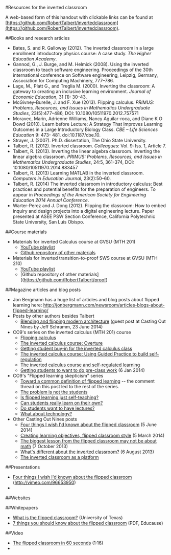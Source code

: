#Resources for the inverted classroom

A web-based form of this handout with clickable links can be found at [https://github.com/RobertTalbert/invertedclassroom](https://github.com/RobertTalbert/invertedclassroom). 

##Books and research articles 

+ Bates, S. and R. Galloway (2012). The inverted classroom in a large enrollment introductory physics course: A case study. _The Higher Education Academy_.
+ Gannod, G., J. Burge, and M. Helmick (2008). Using the inverted classroom to teach software engineering. Proceedings of the 30th international conference on Software engineering, Leipzig, Germany, Association for Computing Machinery, 777–786.
+ Lage, M., Platt G., and Treglia M. (2000). Inverting the classroom: A gateway to creating an inclusive learning environment. _Journal of Economic Education_, 31 (1): 30–43.
+ McGivney-Burelle, J. and F. Xue (2013). Flipping calculus. _PRIMUS: Problems, Resources, and Issues in Mathematics Undergraduate Studies_, 23(5):477–486, DOI: 10.1080/10511970.2012.757571
+ Moravec, Marin, Adrienne Williams, Nancy Aguilar-roca, and Diane K O Dowd (2010). Learn before Lecture: A Strategy That Improves Learning Outcomes in a Large Introductory Biology Class. _CBE – Life Sciences Education_ 9: 473- 481. doi:10.1187/cbe.10.
+ Strayer, J. (2007). Ph.D. dissertation, The Ohio State University.
+ Talbert, R. (2012). Inverted classroom. *Colleagues*: Vol. 9: Iss. 1, Article 7.
+ Talbert, R. (2013). Inverting the linear algebra classroom. Inverting the linear algebra classroom. _PRIMUS: Problems, Resources, and Issues in Mathematics Undergraduate Studies_, 24:5, 361-374,
DOI: 10.1080/10511970.2014.883457
+ Talbert, R. (2013) Learning MATLAB in the inverted classroom. _Computers in Education Journal_, 23(2):50–60.
+ Talbert, R. (2014) The inverted classroom in introductory calculus: Best practices and potential benefits for the preparation of engineers. To appear in _Proceedings of the American Society for Engineering Education 2014 Annual Conference_. 
+ Warter-Perez and J. Dong (2012). Flipping the classroom: How to embed inquiry and design projects into a digital engineering lecture. Paper presented at ASEE PSW Section Conference, California Polytechnic State University, San Luis Obispo.

##Course materials

+ Materials for inverted Calculus course at GVSU (MTH 201)
    * [YouTube playlist](http://bit.ly/GVSUCalculus)
    * [Github repository of other materials](https://github.com/RobertTalbert/calculus)
+ Materials for inverted transition-to-proof SWS course at GVSU (MTH 210)
    * [YouTube playlist](http://youtu.be/UuETUEJo0rk?list=PL2419488168AE7001)
    * [Github repository of other materials]((https://github.com/RobertTalbert/proof)

##Magazine articles and blog posts

+ Jon Bergmann has a huge list of articles and blog posts about flipped learning here: http://jonbergmann.com/newsroom/articles-blogs-about-flipped-learning/
+ Posts by other authors besides Talbert
    * [Blending and flipping modern architecture](http://chronicle.com/blognetwork/castingoutnines/2014/06/23/guest-post-blending-and-flipping-modern-architecture/) (guest post at Casting Out Nines by Jeff Schramm, 23 June 2014)
+ CO9's series on the inverted calculus (MTH 201) course
    * [Flipping calculus](http://chronicle.com/blognetwork/castingoutnines/2013/08/25/flipping-calculus/)
    * [The inverted calculus course: Overture](http://chronicle.com/blognetwork/castingoutnines/2014/01/27/the-inverted-calculus-course-overture/)
    * [Getting student buy-in for the inverted calculus class](http://chronicle.com/blognetwork/castingoutnines/2014/03/06/getting-student-buy-in-for-the-inverted-calculus-class/)
    * [The inverted calculus course: Using Guided Practice to build self-regulation](http://chronicle.com/blognetwork/castingoutnines/2014/03/04/the-inverted-calculus-course-using-guided-practice-to-build-self-regulation/)
    * [The inverted calculus course and self-regulated learning](http://chronicle.com/blognetwork/castingoutnines/2014/03/03/the-inverted-calculus-course-and-self-regulated-learning/)
    * [Getting students to want to do pre-class work](http://chronicle.com/blognetwork/castingoutnines/2014/01/06/getting-students-to-want-to-do-pre-class-work/) (6 Jan 2014)
+ CO9's "Flipped learning skepticism" series
    * [Toward a common definition of flipped learning](http://chronicle.com/blognetwork/castingoutnines/2014/04/01/toward-a-common-definition-of-flipped-learning/) -- the comment thread on this post led to the rest of the series. 
    * [The problem is not the students](http://chronicle.com/blognetwork/castingoutnines/2014/04/08/the-problem-is-not-the-students/)
    * [Is flipped learning just self-teaching?](http://chronicle.com/blognetwork/castingoutnines/2014/04/28/flipped-learning-skepticism-is-flipped-learning-just-self-teaching/)
    * [Can students really learn on their own?](http://chronicle.com/blognetwork/castingoutnines/2014/04/30/flipped-learning-skepticism-can-students-really-learn-on-their-own/)
    * [Do students want to have lectures?](http://chronicle.com/blognetwork/castingoutnines/2014/05/05/flipped-learning-skepticism-do-students-want-to-have-lectures/)
    * [What about technology?](http://chronicle.com/blognetwork/castingoutnines/2014/05/16/flipped-learning-skepticism-what-about-technology/) 
+ Other Casting Out Nines posts
    * [Four things I wish I'd known about the flipped classroom](http://chronicle.com/blognetwork/castingoutnines/2014/06/05/four-things-i-wish-id-known-about-the-flipped-classroom/) (5 June 2014)
    * [Creating learning objectives, flipped classroom style](http://chronicle.com/blognetwork/castingoutnines/2014/03/05/creating-learning-objectives-flipped-classroom-style/) (5 March 2014)
    * [The biggest lesson from the flipped classroom may not be about math](http://chronicle.com/blognetwork/castingoutnines/2013/10/07/the-biggest-lesson-from-the-flipped-classroom-may-not-be-about-math/) (7 October 2013)
    * [What's different about the inverted classroom?](http://chronicle.com/blognetwork/castingoutnines/2013/08/06/whats-different-about-the-inverted-classroom/) (6 August 2013)
    * [The inverted classroom as a platform](http://chronicle.com/blognetwork/castingoutnines/2013/03/08/the-inverted-classroom-as-platform/) 

##Presentations

+ [Four things I wish I'd known about the flipped classroom](http://vimeo.com/96653950) (http://vimeo.com/96653950)
+ 

##Websites

##Whitepapers 

+ [What is the flipped classroom?](http://ctl.utexas.edu/ctl/node/425) (University of Texas)
+ [7 things you should know about the flipped classroom](http://net.educause.edu/ir/library/pdf/ELI7081.pdf) (PDF, Educause)

##Video 

+ [The flipped classroom in 60 seconds](http://www.youtube.com/watch?feature=player_embedded&v=r2b7GeuqkPc) (1:16)
+ 
